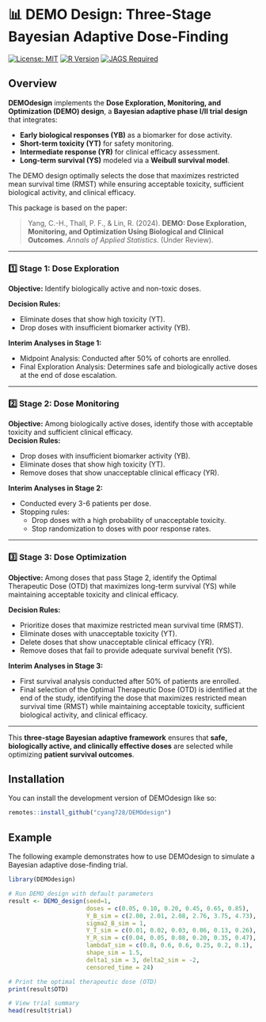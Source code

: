 
# **📊 DEMO Design: Three-Stage Bayesian Adaptive Dose-Finding**

<!-- badges: start -->
[![License: MIT](https://img.shields.io/badge/License-MIT-yellow.svg)](https://opensource.org/licenses/MIT)
[![R Version](https://img.shields.io/badge/R->=4.2-blue)](https://cran.r-project.org/)
[![JAGS Required](https://img.shields.io/badge/JAGS-Required-red)](http://mcmc-jags.sourceforge.net/)
<!-- badges: end -->

## Overview

**DEMOdesign** implements the **Dose Exploration, Monitoring, and Optimization (DEMO) design**, a **Bayesian adaptive phase I/II trial design** that integrates:
- **Early biological responses (YB)** as a biomarker for dose activity.
- **Short-term toxicity (YT)** for safety monitoring.
- **Intermediate response (YR)** for clinical efficacy assessment.
- **Long-term survival (YS)** modeled via a **Weibull survival model**.

The DEMO design optimally selects the dose that maximizes restricted mean survival time (RMST) while ensuring acceptable toxicity, sufficient biological activity, and clinical efficacy.

This package is based on the paper:

> Yang, C.-H., Thall, P. F., & Lin, R. (2024). **DEMO: Dose Exploration, Monitoring, and Optimization Using Biological and Clinical Outcomes**. *Annals of Applied Statistics*. (Under Review).

---

### **1️⃣ Stage 1: Dose Exploration**

**Objective:** Identify biologically active and non-toxic doses.  

**Decision Rules:**
- Eliminate doses that show high toxicity (YT).
- Drop doses with insufficient biomarker activity (YB).

**Interim Analyses in Stage 1:**  
- Midpoint Analysis: Conducted after 50% of cohorts are enrolled.
- Final Exploration Analysis: Determines safe and biologically active doses at the end of dose escalation.

---

### **2️⃣ Stage 2: Dose Monitoring**

**Objective:** Among biologically active doses, identify those with acceptable toxicity and sufficient clinical efficacy.  
**Decision Rules:**
- Drop doses with insufficient biomarker activity (YB).
- Eliminate doses that show high toxicity (YT).
- Remove doses that show unacceptable clinical efficacy (YR).


**Interim Analyses in Stage 2:**  
- Conducted every 3-6 patients per dose. 
- Stopping rules:  
  - Drop doses with a high probability of unacceptable toxicity.
  - Stop randomization to doses with poor response rates.

---

### **3️⃣ Stage 3: Dose Optimization**

**Objective:** Among doses that pass Stage 2, identify the Optimal Therapeutic Dose (OTD) that maximizes long-term survival (YS) while maintaining acceptable toxicity and clinical efficacy. 

**Decision Rules:**  
- Prioritize doses that maximize restricted mean survival time (RMST).  
- Eliminate doses with unacceptable toxicity (YT).  
- Delete doses that show unacceptable clinical efficacy (YR).
- Remove doses that fail to provide adequate survival benefit (YS).  

**Interim Analyses in Stage 3:**  
- First survival analysis conducted after 50% of patients are enrolled.  
- Final selection of the Optimal Therapeutic Dose (OTD) is identified at the end of the study, identifying the dose that maximizes restricted mean survival time (RMST) while maintaining acceptable toxicity, sufficient biological activity, and clinical efficacy.

---

This **three-stage Bayesian adaptive framework** ensures that **safe, biologically active, and clinically effective doses** are selected while optimizing **patient survival outcomes**.


## Installation

You can install the development version of DEMOdesign like so:

``` r
remotes::install_github("cyang728/DEMOdesign")
```

## Example

The following example demonstrates how to use DEMOdesign to simulate a Bayesian adaptive dose-finding trial.

``` r
library(DEMOdesign)

# Run DEMO_design with default parameters
result <- DEMO_design(seed=1,
                      doses = c(0.05, 0.10, 0.20, 0.45, 0.65, 0.85),
                      Y_B_sim = c(2.00, 2.01, 2.08, 2.76, 3.75, 4.73), 
                      sigma2_B_sim = 1, 
                      Y_T_sim = c(0.01, 0.02, 0.03, 0.06, 0.13, 0.26), 
                      Y_R_sim = c(0.04, 0.05, 0.08, 0.20, 0.35, 0.47),
                      lambdaT_sim = c(0.8, 0.6, 0.6, 0.25, 0.2, 0.1),
                      shape_sim = 1.5,
                      delta1_sim = 3, delta2_sim = -2,
                      censored_time = 24)

# Print the optimal therapeutic dose (OTD)
print(result$OTD)

# View trial summary
head(result$trial)
```





